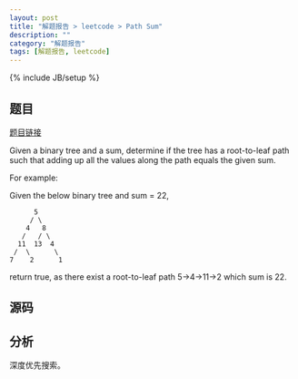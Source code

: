 ```yaml
---
layout: post
title: "解题报告 > leetcode > Path Sum"
description: ""
category: "解题报告"
tags: [解题报告, leetcode]
---
```

{% include JB/setup %}

## 题目

[题目链接](https://oj.leetcode.com/problems/path-sum/)

Given a binary tree and a sum, determine if the tree has a root-to-leaf path such that adding up all the values along the path equals the given sum.

For example:

Given the below binary tree and sum = 22,

          5
         / \
        4   8
       /   / \
      11  13  4
     /  \      \
    7    2      1

return true, as there exist a root-to-leaf path 5->4->11->2 which sum is 22.

<!--more-->

## 源码

<script src="https://gist.github.com/squirrel20/2cdb23e33db4d633ac17.js"></script>

## 分析

深度优先搜索。
